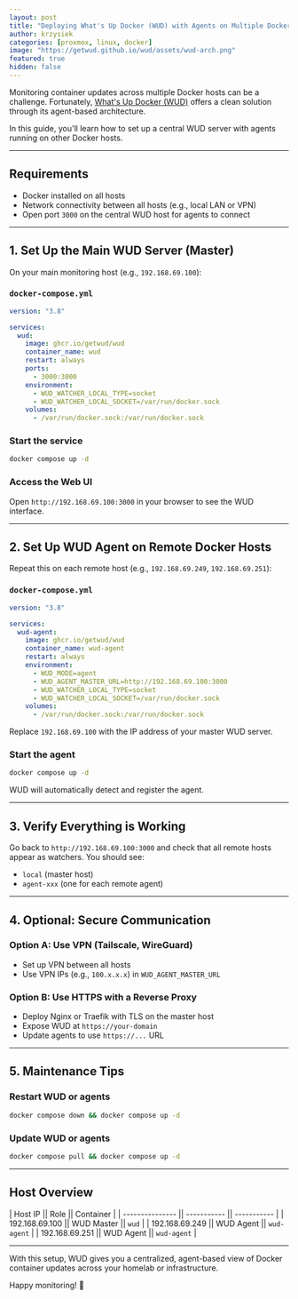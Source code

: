 ```yaml
---
layout: post
title: "Deploying What's Up Docker (WUD) with Agents on Multiple Docker Hosts"
author: krzysiek
categories: [proxmox, linux, docker]
image: "https://getwud.github.io/wud/assets/wud-arch.png"
featured: true
hidden: false
---
```


Monitoring container updates across multiple Docker hosts can be a challenge. 
Fortunately, [What's Up Docker (WUD)](https://github.com/fmartinou/whats-up-docker) offers a clean solution through its agent-based architecture.

In this guide, you'll learn how to set up a central WUD server with agents running on other Docker hosts.

---

## Requirements

* Docker installed on all hosts
* Network connectivity between all hosts (e.g., local LAN or VPN)
* Open port `3000` on the central WUD host for agents to connect

---

## 1. Set Up the Main WUD Server (Master)

On your main monitoring host (e.g., `192.168.69.100`):

### `docker-compose.yml`

```yaml
version: "3.8"

services:
  wud:
    image: ghcr.io/getwud/wud
    container_name: wud
    restart: always
    ports:
      - 3000:3000
    environment:
      - WUD_WATCHER_LOCAL_TYPE=socket
      - WUD_WATCHER_LOCAL_SOCKET=/var/run/docker.sock
    volumes:
      - /var/run/docker.sock:/var/run/docker.sock
```

### Start the service

```bash
docker compose up -d
```

### Access the Web UI

Open `http://192.168.69.100:3000` in your browser to see the WUD interface.

---

## 2. Set Up WUD Agent on Remote Docker Hosts

Repeat this on each remote host (e.g., `192.168.69.249`, `192.168.69.251`):

### `docker-compose.yml`

```yaml
version: "3.8"

services:
  wud-agent:
    image: ghcr.io/getwud/wud
    container_name: wud-agent
    restart: always
    environment:
      - WUD_MODE=agent
      - WUD_AGENT_MASTER_URL=http://192.168.69.100:3000
      - WUD_WATCHER_LOCAL_TYPE=socket
      - WUD_WATCHER_LOCAL_SOCKET=/var/run/docker.sock
    volumes:
      - /var/run/docker.sock:/var/run/docker.sock
```

Replace `192.168.69.100` with the IP address of your master WUD server.

### Start the agent

```bash
docker compose up -d
```

WUD will automatically detect and register the agent.

---

## 3. Verify Everything is Working

Go back to `http://192.168.69.100:3000` and check that all remote hosts appear as watchers. You should see:

* `local` (master host)
* `agent-xxx` (one for each remote agent)

---

## 4. Optional: Secure Communication

### Option A: Use VPN (Tailscale, WireGuard)

* Set up VPN between all hosts
* Use VPN IPs (e.g., `100.x.x.x`) in `WUD_AGENT_MASTER_URL`

### Option B: Use HTTPS with a Reverse Proxy

* Deploy Nginx or Traefik with TLS on the master host
* Expose WUD at `https://your-domain`
* Update agents to use `https://...` URL

---

## 5. Maintenance Tips

### Restart WUD or agents

```bash
docker compose down && docker compose up -d
```

### Update WUD or agents

```bash
docker compose pull && docker compose up -d
```

---

## Host Overview

| Host IP         || Role        || Container   |
| --------------- || ----------- || ----------- |
| 192.168.69.100  || WUD Master  || `wud`       |
| 192.168.69.249  || WUD Agent   || `wud-agent` |
| 192.168.69.251  || WUD Agent   || `wud-agent` |

---

With this setup, WUD gives you a centralized, agent-based view of Docker container updates across your homelab or infrastructure.

Happy monitoring! 🚀

